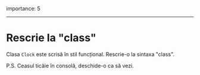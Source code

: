 importance: 5

---

# Rescrie la "class"

Clasa `Clock` este scrisă în stil funcțional. Rescrie-o la sintaxa "class".

P.S. Ceasul ticăie în consolă, deschide-o ca să vezi.
